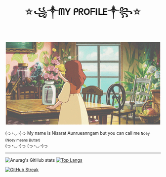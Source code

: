 <h1 align ="center">☆꧁༒ᗰY ᑭᖇOᖴIᒪE༒꧂☆</h1>
<br>
<p align="center"> <img src="d2c0a74ad6a2530de22751bf414b3939.gif" ></p>

(っ◔◡◔)っ My name is Nisarat Aunrueanngam but you can call me ```Noey```   <sub>(Noey means Butter)</sub>
 <br>
(っ◔◡◔)っ
(っ◔◡◔)っ

--- 
![Anurag's GitHub stats](https://github-readme-stats.vercel.app/api?username=Nisarat-A&theme=moltack&show_icons=true)
[![Top Langs](https://github-readme-stats.vercel.app/api/top-langs/?username=Nisarat-A&layout=compact&theme=moltack&show_icons=true)](https://github.com/anuraghazra/github-readme-stats)

[![GitHub Streak](http://github-readme-streak-stats.herokuapp.com?user=Nisarat-A&theme=elegant&hide_border=true&border_radius=50&date_format=M%20j%5B%2C%20Y%5D&background=E5D5BD&stroke=916960&ring=9F8157&fire=8F5753&currStreakNum=3E6A3EC1&sideNums=AD7D80&currStreakLabel=709D59&sideLabels=86514CA8&dates=ECEFF2)](https://git.io/streak-stats)

